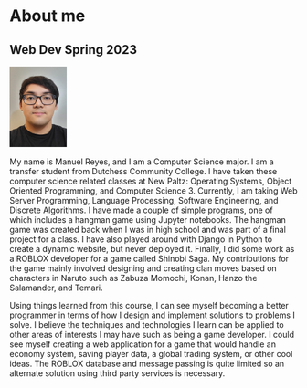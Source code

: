 # About me

## Web Dev Spring 2023

<picture>
    <img src="./images/image1.jpg" alt="drawing" width="100"/>
</picture>


My name is Manuel Reyes, and I am a Computer Science major. I am a transfer student from Dutchess Community College. I have taken these computer science related classes at New Paltz: Operating Systems, Object Oriented Programming, and Computer Science 3. Currently, I am taking Web Server Programming, Language Processing, Software Engineering, and Discrete Algorithms. I have made a couple of simple programs, one of which includes a hangman game using Jupyter notebooks. The hangman game was created back when I was in high school and was part of a final project for a class. I have also played around with Django in Python to create a dynamic website, but never deployed it. Finally, I did some work as a ROBLOX developer for a game called Shinobi Saga. My contributions for the game mainly involved designing and creating clan moves based on characters in Naruto such as Zabuza Momochi, Konan, Hanzo the Salamander, and Temari.

Using things learned from this course, I can see myself becoming a better programmer in terms of how I design and implement solutions to problems I solve. I believe the techniques and technologies I learn can be applied to other areas of interests I may have such as being a game developer. I could see myself creating a web application for a game that would handle an economy system, saving player data, a global trading system, or other cool ideas. The ROBLOX database and message passing is quite limited so an alternate solution using third party services is necessary.
